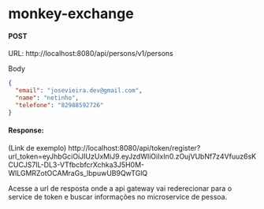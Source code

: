 # monkey-exchange

#### POST 
URL: http://localhost:8080/api/persons/v1/persons

Body
```json
{
  "email": "josevieira.dev@gmail.com",
  "name": "netinho",
  "telefone": "82988592726"
}
```

#### Response:

(Link de exemplo)
http://localhost:8080/api/token/register?url_token=eyJhbGciOiJIUzUxMiJ9.eyJzdWIiOiIxIn0.zOujVUbNf7z4Vfuuz6sKCUCJS7lL-DL3-VTfbcbfcrXchka3J5H0M-WlLGMRZotOCAMraGs_lbpuwUB9QwTGlQ

Acesse a url de resposta onde a api gateway vai rederecionar para o service de token e buscar informações no microservice de pessoa.
